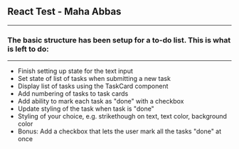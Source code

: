 ## React Test - Maha Abbas 
___
### The basic structure has been setup for a to-do list. This is what is left to do:
___

- Finish setting up state for the text input
- Set state of list of tasks when submitting a new task
- Display list of tasks using the TaskCard component
- Add numbering of tasks to task cards
- Add ability to mark each task as "done" with a checkbox
- Update styling of the task when task is "done"
- Styling of your choice, e.g. strikethough on text, text color, background color
- Bonus: Add a checkbox that lets the user mark all the tasks "done" at once